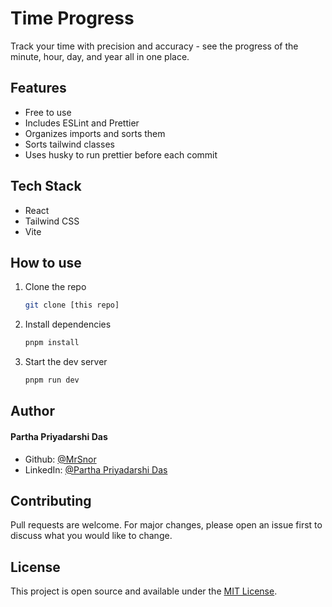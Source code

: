 # Time Progress

Track your time with precision and accuracy - see the progress of the minute, hour, day, and year all in one place.

## Features

- Free to use
- Includes ESLint and Prettier
- Organizes imports and sorts them
- Sorts tailwind classes
- Uses husky to run prettier before each commit

## Tech Stack

- React
- Tailwind CSS
- Vite

## How to use

1. Clone the repo

   ```bash
   git clone [this repo]
   ```

2. Install dependencies

   ```bash
   pnpm install
   ```

3. Start the dev server

   ```bash
   pnpm run dev
   ```

## Author

#### Partha Priyadarshi Das

- Github: [@MrSnor](https://github.com/MrSnor)
- LinkedIn: [@Partha Priyadarshi Das](https://www.linkedin.com/in/partha-das-4a921612b/)

## Contributing

Pull requests are welcome. For major changes, please open an issue first to discuss what you would like to change.

## License

This project is open source and available under the [MIT License](LICENSE).
